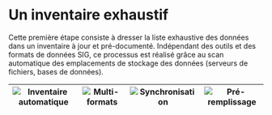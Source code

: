 # Un inventaire exhaustif

Cette première étape consiste à dresser la liste exhaustive des données dans un inventaire à jour et pré-documenté. Indépendant des outils et des formats de données SIG, ce processus est réalisé grâce au scan automatique des emplacements de stockage des données (serveurs de fichiers, bases de données).

| ![Inventaire automatique](/images/icone_inventaire_bleu_140px.png "Inventaire automatique") | ![Multi-formats](/images/icone_multiformats_bleu_140px.png "Interopérabilité des formats") | ![Synchronisation](/images/icone_synchronisation_bleu_140px.png "Mises à jour automatiques") | ![Pré-remplissage](/images/icone_metadonnees_bleu_140px.png "Pré-remplissage des métadonnées") |
| :--: | :--: | :--: | :--: |


